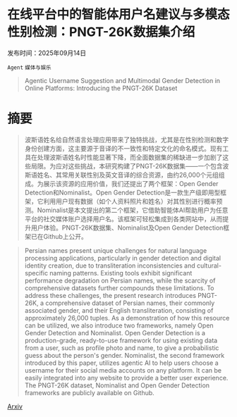 # 在线平台中的智能体用户名建议与多模态性别检测：PNGT-26K数据集介绍

发布时间：2025年09月14日

`Agent` `媒体与娱乐`

> Agentic Username Suggestion and Multimodal Gender Detection in Online Platforms: Introducing the PNGT-26K Dataset

# 摘要

> 波斯语姓名给自然语言处理应用带来了独特挑战，尤其是在性别检测和数字身份创建方面，这主要源于音译的不一致性和特定文化的命名模式。现有工具在处理波斯语姓名时性能显著下降，而全面数据集的稀缺进一步加剧了这些局限。为应对这些挑战，本研究构建了PNGT-26K数据集——一个包含波斯语姓名、其常用关联性别及英文音译的综合资源，由约26,000个元组组成。为展示该资源的应用价值，我们还提出了两个框架：Open Gender Detection和Nominalist。Open Gender Detection是一款生产级即用型框架，它利用用户现有数据（如个人资料照片和姓名）对其性别进行概率预测。Nominalist是本文提出的第二个框架，它借助智能体AI帮助用户为任意平台的社交媒体账户选择用户名。该框架可轻松集成到各类网站中，从而提升用户体验。PNGT-26K数据集、Nominalist及Open Gender Detection框架已在Github上公开。

> Persian names present unique challenges for natural language processing applications, particularly in gender detection and digital identity creation, due to transliteration inconsistencies and cultural-specific naming patterns. Existing tools exhibit significant performance degradation on Persian names, while the scarcity of comprehensive datasets further compounds these limitations. To address these challenges, the present research introduces PNGT-26K, a comprehensive dataset of Persian names, their commonly associated gender, and their English transliteration, consisting of approximately 26,000 tuples. As a demonstration of how this resource can be utilized, we also introduce two frameworks, namely Open Gender Detection and Nominalist. Open Gender Detection is a production-grade, ready-to-use framework for using existing data from a user, such as profile photo and name, to give a probabilistic guess about the person's gender. Nominalist, the second framework introduced by this paper, utilizes agentic AI to help users choose a username for their social media accounts on any platform. It can be easily integrated into any website to provide a better user experience. The PNGT-26K dataset, Nominalist and Open Gender Detection frameworks are publicly available on Github.

[Arxiv](https://arxiv.org/abs/2509.11136)